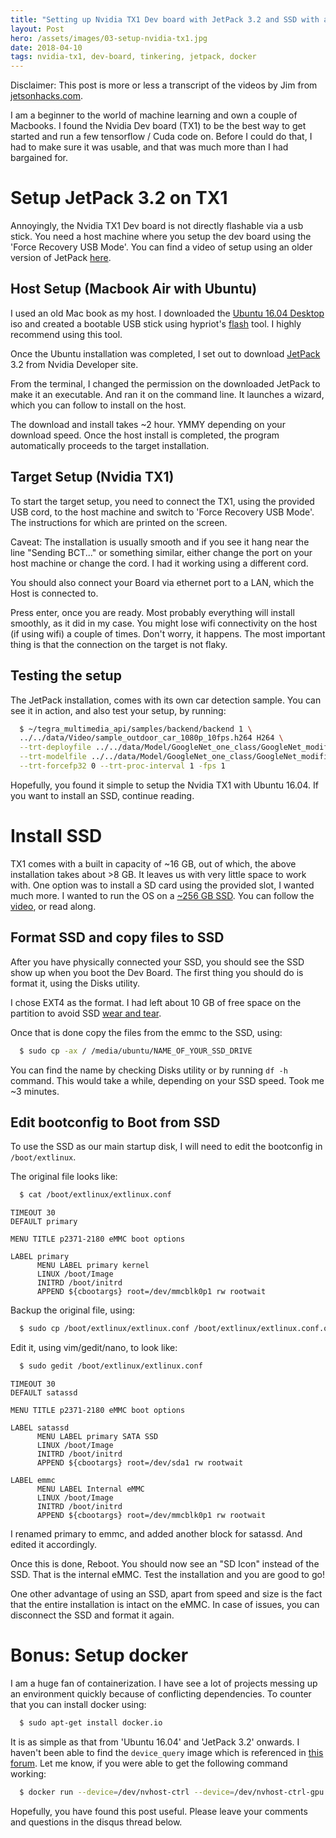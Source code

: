 ```yaml
---
title: "Setting up Nvidia TX1 Dev board with JetPack 3.2 and SSD with a bonus"
layout: Post
hero: /assets/images/03-setup-nvidia-tx1.jpg
date: 2018-04-10
tags: nvidia-tx1, dev-board, tinkering, jetpack, docker
---
```


Disclaimer: This post is more or less a transcript of the videos by Jim from [jetsonhacks.com][JetsonHacksSite].

I am a beginner to the world of machine learning and own a couple of Macbooks. I found the Nvidia Dev board (TX1) to be the best way to get started and run a few tensorflow / Cuda code on. Before I could do that, I had to make sure it was usable, and that was much more than I had bargained for.

# Setup JetPack 3.2 on TX1

Annoyingly, the Nvidia TX1 Dev board is not directly flashable via a usb stick. You need a host machine where you setup the dev board using the 'Force Recovery USB Mode'. You can find a video of setup using an older version of JetPack [here][JetPack-3.0Video].

## Host Setup (Macbook Air with Ubuntu)
I used an old Mac book as my host. I downloaded the [Ubuntu 16.04 Desktop][UbuntuISO] iso and created a bootable USB stick using hypriot's [flash][flashTool] tool. I highly recommend using this tool.

Once the Ubuntu installation was completed, I set out to download [JetPack][JetPackDownload] 3.2 from Nvidia Developer site.

From the terminal, I changed the permission on the downloaded JetPack to make it an executable. And ran it on the command line. It launches a wizard, which you can follow to install on the host.

The download and install takes ~2 hour. YMMY depending on your download speed. Once the host install is completed, the program automatically proceeds to the target installation.

## Target Setup (Nvidia TX1)
To start the target setup, you need to connect the TX1, using the provided USB cord, to the host machine and switch to 'Force Recovery USB Mode'. The instructions for which are printed on the screen.

Caveat: The installation is usually smooth and if you see it hang near the line "Sending BCT..." or something similar, either change the port on your host machine or change the cord. I had it working using a different cord.

You should also connect your Board via ethernet port to a LAN, which the Host is connected to.

Press enter, once you are ready. Most probably everything will install smoothly, as it did in my case. You might lose wifi connectivity on the host (if using wifi) a couple of times. Don't worry, it happens. The most important thing is that the connection on the target is not flaky.

## Testing the setup

The JetPack installation, comes with its own car detection sample. You can see it in action, and also test your setup, by running:

```bash
  $ ~/tegra_multimedia_api/samples/backend/backend 1 \
  ../../data/Video/sample_outdoor_car_1080p_10fps.h264 H264 \
  --trt-deployfile ../../data/Model/GoogleNet_one_class/GoogleNet_modified_oneClass_halfHD.prototxt \
  --trt-modelfile ../../data/Model/GoogleNet_one_class/GoogleNet_modified_oneClass_halfHD.caffemodel \
  --trt-forcefp32 0 --trt-proc-interval 1 -fps 1
```

Hopefully, you found it simple to setup the Nvidia TX1 with Ubuntu 16.04. If you want to install an SSD, continue reading.

# Install SSD

TX1 comes with a built in capacity of ~16 GB, out of which, the above installation takes about >8 GB. It leaves us with very little space to work with. One option was to install a SD card using the provided slot, I wanted much more. I wanted to run the OS on a [~256 GB SSD][WDSSD-Amazon.com]. You can follow the [video][SSDSetupVideo], or read along.

## Format SSD and copy files to SSD

After you have physically connected your SSD, you should see the SSD show up when you boot the Dev Board. The first thing you should do is format it, using the Disks utility.

I chose EXT4 as the format. I had left about 10 GB of free space on the partition to avoid SSD [wear and tear][SSDFreeSpace].

Once that is done copy the files from the emmc to the SSD, using:

```bash
  $ sudo cp -ax / /media/ubuntu/NAME_OF_YOUR_SSD_DRIVE
```

You can find the name by checking Disks utility or by running `df -h` command. This would take a while, depending on your SSD speed. Took me ~3 minutes.

## Edit bootconfig to Boot from SSD

To use the SSD as our main startup disk, I will need to edit the bootconfig in `/boot/extlinux`.

The original file looks like:

```bash
  $ cat /boot/extlinux/extlinux.conf
```
```snippet
TIMEOUT 30
DEFAULT primary

MENU TITLE p2371-2180 eMMC boot options

LABEL primary
      MENU LABEL primary kernel
      LINUX /boot/Image
      INITRD /boot/initrd
      APPEND ${cbootargs} root=/dev/mmcblk0p1 rw rootwait
```

Backup the original file, using:

```bash
  $ sudo cp /boot/extlinux/extlinux.conf /boot/extlinux/extlinux.conf.original
```

Edit it, using vim/gedit/nano, to look like:

```bash
  $ sudo gedit /boot/extlinux/extlinux.conf
```
```snippet
TIMEOUT 30
DEFAULT satassd

MENU TITLE p2371-2180 eMMC boot options

LABEL satassd
      MENU LABEL primary SATA SSD
      LINUX /boot/Image
      INITRD /boot/initrd
      APPEND ${cbootargs} root=/dev/sda1 rw rootwait

LABEL emmc
      MENU LABEL Internal eMMC
      LINUX /boot/Image
      INITRD /boot/initrd
      APPEND ${cbootargs} root=/dev/mmcblk0p1 rw rootwait
```

I renamed primary to emmc, and added another block for satassd. And edited it accordingly.

Once this is done, Reboot. You should now see an "SD Icon" instead of the SSD. That is the internal eMMC. Test the installation and you are good to go!

One other advantage of using an SSD, apart from speed and size is the fact that the entire installation is intact on the eMMC. In case of issues, you can disconnect the SSD and format it again.

# Bonus: Setup docker

I am a huge fan of containerization. I have see a lot of projects messing up an environment quickly because of conflicting dependencies. To counter that you can install docker using:

```bash
  $ sudo apt-get install docker.io
```

It is as simple as that from 'Ubuntu 16.04' and 'JetPack 3.2' onwards. I haven't been able to find the `device_query` image which is referenced in [this forum][NvidiaDockerForum]. Let me know, if you were able to get the following command working:

```bash
  $ docker run --device=/dev/nvhost-ctrl --device=/dev/nvhost-ctrl-gpu --device=/dev/nvhost-prof-gpu --device=/dev/nvmap --device=/dev/nvhost-gpu --device=/dev/nvhost-as-gpu -v /usr/lib/aarch64-linux-gnu/tegra:/usr/lib/aarch64-linux-gnu/tegra device_query
```

Hopefully, you have found this post useful. Please leave your comments and questions in the disqus thread below.

[JetsonHacksSite]: http://www.jetsonhacks.com/
[JetPack-3.0Video]: https://www.youtube.com/watch?v=D7lkth34rgM
[UbuntuISO]: https://www.ubuntu.com/download/desktop/thank-you?version=16.04.4&architecture=amd64
[flashTool]: https://github.com/hypriot/flash
[JetPackDownload]: https://developer.nvidia.com/embedded/jetpack
[WDSSD-Amazon.com]: https://www.amazon.com/gp/product/B01LXDQX35/ref=oh_aui_detailpage_o00_s00
[SSDSetupVideo]: https://www.youtube.com/watch?v=6nzWt42mzqk
[SSDFreeSpace]: https://superuser.com/questions/1256074/how-much-space-to-leave-free-on-hdd-or-ssd
[NvidiaDockerForum]: https://devtalk.nvidia.com/default/topic/1017272/docker-on-tx1-or-tx2-/

